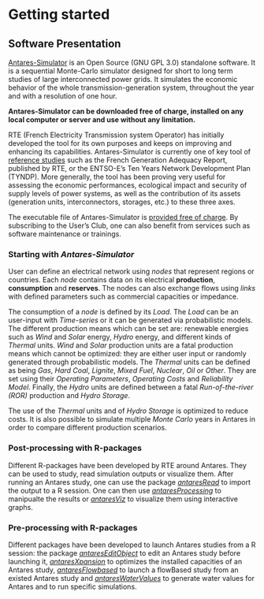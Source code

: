 # Getting started

## Software Presentation

[Antares-Simulator](https://antares-simulator.org ) is an Open Source (GNU GPL 3.0) standalone software. It is a sequential Monte-Carlo simulator designed for short to long term studies of large interconnected power grids. It simulates the economic behavior of the whole transmission-generation system, throughout the year and with a resolution of one hour.


**Antares-Simulator can be downloaded free of charge, installed on any local computer or server and use without any limitation.**


RTE (French Electricity Transmission system Operator) has initially developed the tool for its own purposes and keeps on improving and enhancing its capabilities. Antares-Simulator is currently one of key tool of [reference studies](https://antares-simulator.org/pages/etudes/4/) such as the French Generation Adequacy Report, published by RTE, or the ENTSO-E’s Ten Years Network Development Plan (TYNDP). More generally, the tool has been proving very useful for assessing the economic performances, ecological impact and security of supply levels of power systems, as well as the contribution of its assets (generation units, interconnectors, storages, etc.) to these three axes.


The executable file of Antares-Simulator is [provided free of charge](https://antares-simulator.org/pages/antares-simulator/6/). By subscribing to the User’s Club, one can also benefit from services such as software maintenance or trainings.

### Starting with _Antares-Simulator_

User can define an electrical network using _nodes_ that represent regions or countries. Each _node_ contains data on its electrical **production**, **consumption** and **reserves**. The nodes can also exchange flows using _links_ with defined parameters such as commercial capacities or impedance.


The consumption of a _node_ is defined by its _Load_. The _Load_ can be an user-input with _Time-series_ or it can be generated via probabilistic models. The different production means which can be set are: renewable energies such as _Wind_ and _Solar_ energy, _Hydro_ energy, and different kinds of _Thermal_ units. _Wind_ and _Solar_ production units are a fatal production means which cannot be optimized: they are either user input or randomly generated through probabilistic models. The _Thermal_ units can be defined as being _Gas_, _Hard Coal_, _Lignite_, _Mixed Fuel_, _Nuclear_, _Oil_ or _Other_. They are set using their _Operating Parameters_, _Operating Costs_ and _Reliability Model_. Finally, the _Hydro_ units are defined between a fatal _Run-of-the-river (ROR)_ production and _Hydro Storage_.

The use of the _Thermal_ units and of _Hydro Storage_ is optimized to reduce costs. It is also possible to simulate multiple _Monte Carlo_ years in Antares in order to compare different production scenarios.


### Post-processing with R-packages

Different R-packages have been developed by RTE around Antares. They can be used to study, read simulation outputs or visualize them. After running an Antares study, one can use the package [_antaresRead_](https://rte-antares-rpackage.github.io/antaresRead/index.html) to import the output to a R session. One can then use [_antaresProcessing_](https://github.com/rte-antares-rpackage/antaresProcessing) to manipualte the results or [ _antaresViz_](https://rte-antares-rpackage.github.io/antaresViz/index.html) to visualize them using interactive graphs.


### Pre-processing with R-packages

Different packages have been developed to launch Antares studies from a R session: the package [_antaresEditObject_](https://rte-antares-rpackage.github.io/antaresEditObject/index.html) to edit an Antares study before launching it, [_antaresXpansion_](https://github.com/rte-antares-rpackage/antaresXpansion) to optimizes the installed capacities of an Antares study, [_antaresFlowbased_](https://github.com/rte-antares-rpackage/antaresFlowbased) to  launch a flowBased study from an existed Antares study and [_antaresWaterValues_](https://rte-antares-rpackage.github.io/antaresWaterValues/index.html) to  generate water values for Antares and to run specific simulations.
